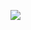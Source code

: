 

![](https://images.zsxq.com/FnJZou4DhcepO4WCUGvxiz5w5PJI?e=1906272000&token=kIxbL07-8jAj8w1n4s9zv64FuZZNEATmlU_Vm6zD:xXy3be612HNkytSyatvh-PX0IV8=)

